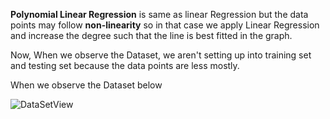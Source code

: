 **Polynomial Linear Regression** is same as linear Regression but the data points may follow **non-linearity** so in that case we apply Linear Regression and increase the degree such that the line is best fitted in the graph.


Now, When we observe the Dataset, we aren't setting up into training set and testing set because the data points are less mostly.

When we observe the Dataset below


![DataSetView](https://user-images.githubusercontent.com/104156901/217478605-da23b69d-e28a-4d56-ad78-7fd321003e42.png)
